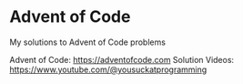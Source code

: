 Advent of Code
==============

My solutions to Advent of Code problems

Advent of Code: https://adventofcode.com
Solution Videos: https://www.youtube.com/@yousuckatprogramming
